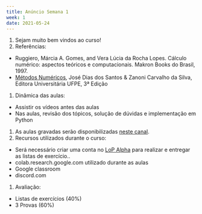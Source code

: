 ```yaml
---
title: Anúncio Semana 1
week: 1
date: 2021-05-24
---
```


1. Sejam muito bem vindos ao curso!
1. Referências:
  - Ruggiero, Márcia A. Gomes, and Vera Lúcia da Rocha Lopes. Cálculo numérico: aspectos teóricos e computacionais. Makron Books do Brasil, 1997.
  - [Métodos Numéricos](http://www.loja.edufpe.com.br/portal/spring/livro/detalhe/67), José Dias dos Santos & Zanoni Carvalho da Silva, Editora Universitária UFPE, 3ª Edição
1. Dinâmica das aulas: 
  - Assistir os vídeos antes das aulas
  - Nas aulas, revisão dos tópicos, solução de dúvidas e implementação em Python
1. As aulas gravadas serão disponibilizadas [neste canal](https://www.youtube.com/playlist?list=PL__joaA2Kg3FYyN7k_ueF8MuYsTauaoBD).
1. Recursos utilizados durante o curso:
  -  Será necessário criar uma conta no [LoP Alpha](https://lop.natalnet.br/) para realizar e entregar as listas de exercício..
  - colab.research.google.com utilizado durante as aulas
  - Google classroom
  - discord.com
1. Avaliação:
  - Listas de exercícios (40%)
  - 3 Provas (60%)
